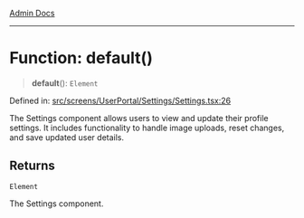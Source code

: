 [Admin Docs](/)

***

# Function: default()

> **default**(): `Element`

Defined in: [src/screens/UserPortal/Settings/Settings.tsx:26](https://github.com/PalisadoesFoundation/talawa-admin/blob/main/src/screens/UserPortal/Settings/Settings.tsx#L26)

The Settings component allows users to view and update their profile settings.
It includes functionality to handle image uploads, reset changes, and save updated user details.

## Returns

`Element`

The Settings component.
